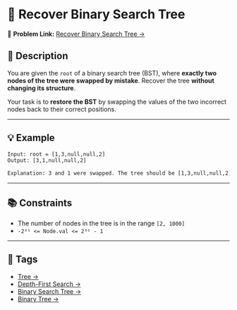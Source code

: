 # 🌳 Recover Binary Search Tree

🔗 **Problem Link:** [Recover Binary Search Tree →](https://leetcode.com/problems/recover-binary-search-tree/description/)

## 📝 Description

You are given the `root` of a binary search tree (BST), where **exactly two nodes of the tree were swapped by mistake**. Recover the tree **without changing its structure**.

Your task is to **restore the BST** by swapping the values of the two incorrect nodes back to their correct positions.

---

## 💡 Example

```txt
Input: root = [1,3,null,null,2]
Output: [3,1,null,null,2]

Explanation: 3 and 1 were swapped. The tree should be [1,3,null,null,2].
```

---

## 📚 Constraints

- The number of nodes in the tree is in the range `[2, 1000]`
- `-2³¹ <= Node.val <= 2³¹ - 1`

---

## 📌 Tags

- [Tree →](https://leetcode.com/problem-list/tree/)
- [Depth-First Search →](https://leetcode.com/problem-list/depth-first-search/)
- [Binary Search Tree →](https://leetcode.com/problem-list/binary-search-tree/)
- [Binary Tree →](https://leetcode.com/problem-list/binary-tree/)

